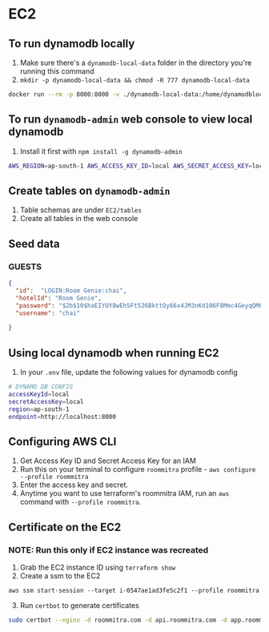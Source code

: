 # EC2

## To run dynamodb locally
1. Make sure there's a `dynamodb-local-data` folder in the directory you're running this command
2. ```mkdir -p dynamodb-local-data && chmod -R 777 dynamodb-local-data```
```sh
docker run --rm -p 8000:8000 -v ./dynamodb-local-data:/home/dynamodblocal/data amazon/dynamodb-local -jar DynamoDBLocal.jar -sharedDb -dbPath /home/dynamodblocal/data
```


## To run `dynamodb-admin` web console to view local dynamodb
1. Install it first with `npm install -g dynamodb-admin`
```sh
AWS_REGION=ap-south-1 AWS_ACCESS_KEY_ID=local AWS_SECRET_ACCESS_KEY=local dynamodb-admin
```

## Create tables on `dynamodb-admin`
1. Table schemas are under `EC2/tables`
2. Create all tables in the web console

## Seed data 

### GUESTS
```json
{
  "id":  "LOGIN:Room Genie:chai",
  "hotelId": "Room Genie",
  "password": "$2b$10$haEIYUY8wEh5Ft526BkttOy66x4JM3nKd106F8Mmc4GeyqQMHSkx2",
  "username": "chai"
  
}
```


## Using local dynamodb when running EC2
1. In your `.env` file, update the following values for dynamodb config
```sh
# DYNAMO DB CONFIG
accessKeyId=local
secretAccessKey=local
region=ap-south-1
endpoint=http://localhost:8000
```


## Configuring AWS CLI
1. Get Access Key ID and Secret Access Key for an IAM
2. Run this on your terminal to configure `roommitra` profile - `aws configure --profile roommitra`
3. Enter the access key and secret. 
4. Anytime you want to use terraform's roommitra IAM, run an `aws` command with `--profile roommitra`.

## Certificate on the EC2
### NOTE: Run this only if EC2 instance was recreated 
1. Grab the EC2 instance ID using `terraform show`
2. Create a ssm to the EC2
```
aws ssm start-session --target i-0547ae1ad3fe5c2f1 --profile roommitra
```
3. Run `certbot` to generate certificates
```sh
sudo certbot --nginx -d roommitra.com -d api.roommitra.com -d app.roommitra.com --agree-tos -m chai@roommitra.com --redirect -n
```
